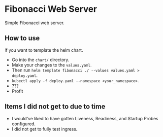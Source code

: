# Fibonacci Web Server

Simple Fibonacci web server.

## How to use

If you want to template the helm chart.

- Go into the `chart/` directory.
- Make your changes to the `values.yaml`.
- Then run `helm template fibonacci ./ --values values.yaml > deploy.yaml`.
- `kubectl apply -f deploy.yaml --namespace <your_namespace>`.
- ???
- Profit

## Items I did not get to due to time

- I would've liked to have gotten Liveness, Readiness, and Startup Probes configured.
- I did not get to fully test ingress.
